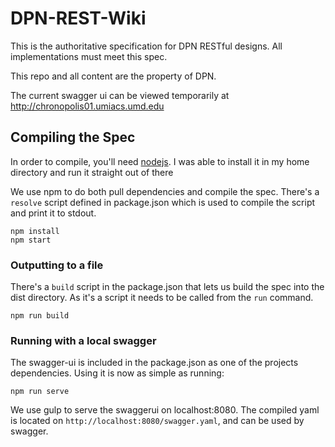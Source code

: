 # DPN-REST-Wiki

This is the authoritative specification for DPN RESTful designs.  All implementations must meet this spec.

This repo and all content are the property of DPN.

The current swagger ui can be viewed temporarily at http://chronopolis01.umiacs.umd.edu

## Compiling the Spec

In order to compile, you'll need [nodejs](https://nodejs.org/en/). I was able to install 
it in my home directory and run it straight out of there

We use npm to do both pull dependencies and compile the spec. There's a `resolve` script defined
in package.json which is used to compile the script and print it to stdout.
```
npm install
npm start
```

### Outputting to a file

There's a `build` script in the package.json that lets us build the spec into the dist
directory. As it's a script it needs to be called from the `run` command.

```
npm run build
```

### Running with a local swagger

The swagger-ui is included in the package.json as one of the projects dependencies.
Using it is now as simple as running:
```
npm run serve
```

We use gulp to serve the swaggerui on localhost:8080. The compiled yaml is located 
on `http://localhost:8080/swagger.yaml`, and can be used by swagger.
